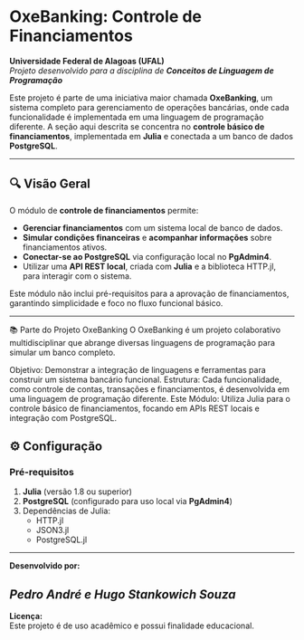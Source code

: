 # OxeBanking: Controle de Financiamentos  

**Universidade Federal de Alagoas (UFAL)**  
*Projeto desenvolvido para a disciplina de **Conceitos de Linguagem de Programação***

Este projeto é parte de uma iniciativa maior chamada **OxeBanking**, um sistema completo para gerenciamento de operações bancárias, onde cada funcionalidade é implementada em uma linguagem de programação diferente. A seção aqui descrita se concentra no **controle básico de financiamentos**, implementada em **Julia** e conectada a um banco de dados **PostgreSQL**.

---

## 🔍 **Visão Geral**

O módulo de **controle de financiamentos** permite:  
- **Gerenciar financiamentos** com um sistema local de banco de dados.  
- **Simular condições financeiras** e **acompanhar informações** sobre financiamentos ativos.  
- **Conectar-se ao PostgreSQL** via configuração local no **PgAdmin4**.  
- Utilizar uma **API REST local**, criada com **Julia** e a biblioteca HTTP.jl, para interagir com o sistema.

Este módulo não inclui pré-requisitos para a aprovação de financiamentos, garantindo simplicidade e foco no fluxo funcional básico.

---

📚 Parte do Projeto OxeBanking
O OxeBanking é um projeto colaborativo multidisciplinar que abrange diversas linguagens de programação para simular um banco completo.

Objetivo: Demonstrar a integração de linguagens e ferramentas para construir um sistema bancário funcional.
Estrutura: Cada funcionalidade, como controle de contas, transações e financiamentos, é desenvolvida em uma linguagem de programação diferente.
Este Módulo: Utiliza Julia para o controle básico de financiamentos, focando em APIs REST locais e integração com PostgreSQL.


## ⚙️ **Configuração**

### Pré-requisitos  
1. **Julia** (versão 1.8 ou superior)  
2. **PostgreSQL** (configurado para uso local via **PgAdmin4**)  
3. Dependências de Julia:  
   - HTTP.jl  
   - JSON3.jl  
   - PostgreSQL.jl

  ---

**Desenvolvido por:**  

*Pedro André e Hugo Stankowich Souza*  
---

**Licença:**  
Este projeto é de uso acadêmico e possui finalidade educacional.  
